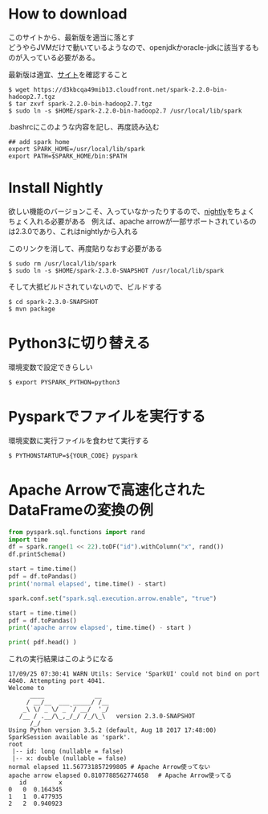 # How to download
このサイトから、最新版を適当に落とす  
どうやらJVMだけで動いているようなので、openjdkかoracle-jdkに該当するものが入っている必要がある。　　

最新版は適宜、[サイト](https://spark.apache.org/downloads.html)を確認すること
```cosnole
$ wget https://d3kbcqa49mib13.cloudfront.net/spark-2.2.0-bin-hadoop2.7.tgz
$ tar zxvf spark-2.2.0-bin-hadoop2.7.tgz 
$ sudo ln -s $HOME/spark-2.2.0-bin-hadoop2.7 /usr/local/lib/spark
```

.bashrcにこのような内容を記し、再度読み込む
```console
## add spark home
export SPARK_HOME=/usr/local/lib/spark
export PATH=$SPARK_HOME/bin:$PATH
```

# Install Nightly
欲しい機能のバージョンこそ、入っていなかったりするので、[nightly](https://people.apache.org/~pwendell/spark-nightly/spark-master-bin)をちょくちょく入れる必要がある  
例えば、apache arrowが一部サポートされているのは2.3.0であり、これはnightlyから入れる  

このリンクを消して、再度貼りなおす必要がある
```console
$ sudo rm /usr/local/lib/spark
$ sudo ln -s $HOME/spark-2.3.0-SNAPSHOT /usr/local/lib/spark
```

そして大抵ビルドされていないので、ビルドする  
```console
$ cd spark-2.3.0-SNAPSHOT 
$ mvn package
```

# Python3に切り替える
環境変数で設定できらしい
```console
$ export PYSPARK_PYTHON=python3
```

# Pysparkでファイルを実行する
環境変数に実行ファイルを食わせて実行する
```cosnole
$ PYTHONSTARTUP=${YOUR_CODE} pyspark
```

# Apache Arrowで高速化されたDataFrameの変換の例
```python
from pyspark.sql.functions import rand
import time
df = spark.range(1 << 22).toDF("id").withColumn("x", rand())
df.printSchema()

start = time.time()
pdf = df.toPandas()
print('normal elapsed', time.time() - start)

spark.conf.set("spark.sql.execution.arrow.enable", "true")

start = time.time()
pdf = df.toPandas()
print('apache arrow elapsed', time.time() - start )

print( pdf.head() )
```
これの実行結果はこのようになる
```console
17/09/25 07:30:41 WARN Utils: Service 'SparkUI' could not bind on port 4040. Attempting port 4041.
Welcome to
      ____              __
     / __/__  ___ _____/ /__
    _\ \/ _ \/ _ `/ __/  '_/
   /__ / .__/\_,_/_/ /_/\_\   version 2.3.0-SNAPSHOT
      /_/
Using Python version 3.5.2 (default, Aug 18 2017 17:48:00)
SparkSession available as 'spark'.
root
 |-- id: long (nullable = false)
 |-- x: double (nullable = false)
normal elapsed 11.567731857299805 # Apache Arrow使ってない
apache arrow elapsed 0.8107788562774658　 # Apache Arrow使ってる
   id         x
0   0  0.164345
1   1  0.477935
2   2  0.940923
```
